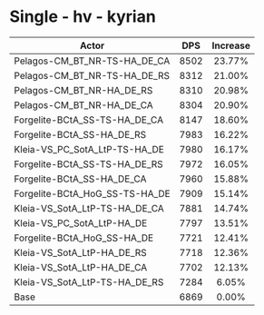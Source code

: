 # Single - hv - kyrian
| Actor | DPS | Increase |
|---|:---:|:---:|
|Pelagos-CM_BT_NR-TS-HA_DE_CA|8502|23.77%|
|Pelagos-CM_BT_NR-TS-HA_DE_RS|8312|21.00%|
|Pelagos-CM_BT_NR-HA_DE_RS|8310|20.98%|
|Pelagos-CM_BT_NR-HA_DE_CA|8304|20.90%|
|Forgelite-BCtA_SS-TS-HA_DE_CA|8147|18.60%|
|Forgelite-BCtA_SS-HA_DE_RS|7983|16.22%|
|Kleia-VS_PC_SotA_LtP-TS-HA_DE|7980|16.17%|
|Forgelite-BCtA_SS-TS-HA_DE_RS|7972|16.05%|
|Forgelite-BCtA_SS-HA_DE_CA|7960|15.88%|
|Forgelite-BCtA_HoG_SS-TS-HA_DE|7909|15.14%|
|Kleia-VS_SotA_LtP-TS-HA_DE_CA|7881|14.74%|
|Kleia-VS_PC_SotA_LtP-HA_DE|7797|13.51%|
|Forgelite-BCtA_HoG_SS-HA_DE|7721|12.41%|
|Kleia-VS_SotA_LtP-HA_DE_RS|7718|12.36%|
|Kleia-VS_SotA_LtP-HA_DE_CA|7702|12.13%|
|Kleia-VS_SotA_LtP-TS-HA_DE_RS|7284|6.05%|
|Base|6869|0.00%|
